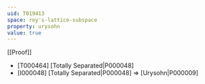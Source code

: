 ```yaml
---
uid: T019413
space: roy's-lattice-subspace
property: urysohn
value: true
---
```

[[Proof]]

* [T000464] [Totally Separated|P000048]
* [I000048] [Totally Separated|P000048] => [Urysohn|P000009]

